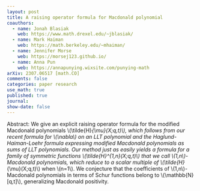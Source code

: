 ```yaml
---
layout: post
title: A raising operator formula for Macdonald polynomial
coauthors: 
  - name: Jonah Blasiak
    web: https://www.math.drexel.edu/~jblasiak/
  - name: Mark Haiman
    web: https://math.berkeley.edu/~mhaiman/
  - name: Jennifer Morse
    web: https://morsej123.github.io/
  - name: Anna Pun
    web: https://annapunying.wixsite.com/punying-math
arXiv: 2307.06517 [math.CO]
comments: false
categories: paper research
use_math: true
published: true
journal: 
show-date: false
---
```

Abstract: We give an explicit raising operator formula for the modified Macdonald polynomials \\(\tilde{H}_{\mu}(X;q,t)\\), which follows from our recent formula for \\(\nabla\\) on an LLT polynomial and the Haglund-Haiman-Loehr formula expressing modified Macdonald polynomials as sums of LLT polynomials.  Our method just as easily yields a formula for a family of symmetric functions \\(\tilde{H}^{1,n}(X;q,t)\\) that we call \\(1,n\\)-Macdonald polynomials, which reduce to a scalar multiple of \\(\tilde{H}_{\mu}(X;q,t)\\) when \\(n=1\\). We conjecture that the coefficients of \\(1,n\\)-Macdonald polynomials in terms of Schur functions belong to \\(\mathbb{N}[q,t]\\), generalizing Macdonald positivity.